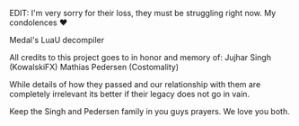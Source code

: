 EDIT: I'm very sorry for their loss, they must be struggling right now. My condolences ❤️

Medal's LuaU decompiler

All credits to this project goes to in honor and memory of:
Jujhar Singh (KowalskiFX)
Mathias Pedersen (Costomality)

While details of how they passed and our relationship with them are completely irrelevant its better if their legacy 
does not go in vain. 

Keep the Singh and Pedersen family in you guys prayers.
We love you both.
